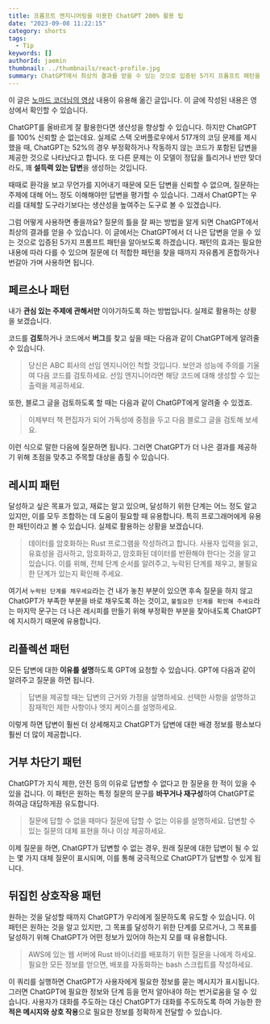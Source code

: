 ```yaml
---
title: 프롬프트 엔지니어링을 이용한 ChatGPT 200% 활용 팁
date: "2023-09-08 11:22:15"
category: shorts
tags:
  - Tip
keywords: []
authorId: jaemin
thumbnail: ../thumbnails/react-profile.jpg
summary: ChatGPT에서 최상의 결과를 얻을 수 있는 것으로 입증된 5가지 프롬프트 패턴을 알아봅니다.
---
```


이 글은 [노마드 코더님의 영상](https://www.youtube.com/watch?v=WRkig3VeRLY&ab_channel=%EB%85%B8%EB%A7%88%EB%93%9C%EC%BD%94%EB%8D%94NomadCoders) 내용이 유용해 옮긴 글입니다. 이 글에 작성된 내용은 영상에서 확인할 수 있습니다.

ChatGPT를 올바르게 잘 활용한다면 생산성을 향상할 수 있습니다. 하지만 ChatGPT를 100% 신뢰할 순 없는데요. 실제로 스택 오버플로우에서 517개의 코딩 문제를 제시했을 때, ChatGPT는 52%의 경우 부정확하거나 작동하지 않는 코드가 포함된 답변을 제공한 것으로 나타났다고 합니다. 또 다른 문제는 이 모델이 정답을 틀리거나 반만 맞더라도, 꽤 **설득력 있는 답변**을 생성하는 것입니다.

때때로 환각을 보고 무언가를 지어내기 때문에 모든 답변을 신뢰할 수 없으며, 질문하는 주제에 대해 어느 정도 이해해야만 답변을 평가할 수 있습니다. 그래서 ChatGPT는 우리를 대체할 도구라기보다는 생산성을 높여주는 도구로 볼 수 있겠습니다.

그럼 어떻게 사용하면 좋을까요? 질문의 틀을 잘 짜는 방법을 알게 되면 ChatGPT에서 최상의 결과를 얻을 수 있습니다. 이 글에서는 ChatGPT에서 더 나은 답변을 얻을 수 있는 것으로 입증된 5가지 프롬프트 패턴을 알아보도록 하겠습니다. 패턴의 효과는 필요한 내용에 따라 다를 수 있으며 질문에 더 적합한 패턴을 찾을 때까지 자유롭게 혼합하거나 번갈아 가며 사용하면 됩니다.

## 페르소나 패턴

내가 **관심 있는 주제에 관해서만** 이야기하도록 하는 방법입니다. 실제로 활용하는 상황을 보겠습니다.

코드를 **검토**하거나 코드에서 **버그**를 찾고 싶을 때는 다음과 같이 ChatGPT에게 알려줄 수 있습니다.

> 당신은 ABC 회사의 선임 엔지니어인 척할 것입니다. 보안과 성능에 주의를 기울여 다음 코드를 검토하세요. 선임 엔지니어라면 해당 코드에 대해 생성할 수 있는 출력을 제공하세요.

또한, 블로그 글을 검토하도록 할 때는 다음과 같이 ChatGPT에게 알려줄 수 있겠죠.

> 이제부터 책 편집자가 되어 가독성에 중점을 두고 다음 블로그 글을 검토해 보세요.

이런 식으로 말한 다음에 질문하면 됩니다. 그러면 ChatGPT가 더 나은 결과를 제공하기 위해 초점을 맞추고 주목할 대상을 좁힐 수 있습니다.

## 레시피 패턴

달성하고 싶은 목표가 있고, 재료는 알고 있으며, 달성하기 위한 단계는 어느 정도 알고 있지만, 이를 모두 조합하는 데 도움이 필요할 때 유용합니다. 특히 프로그래머에게 유용한 패턴이라고 볼 수 있습니다. 실제로 활용하는 상황을 보겠습니다.

> 데이터를 암호화하는 Rust 프로그램을 작성하려고 합니다. 사용자 입력을 읽고, 유효성을 검사하고, 암호화하고, 암호화된 데이터를 반환해야 한다는 것을 알고 있습니다. 이를 위해, 전체 단계 순서를 알려주고, 누락된 단계를 채우고, 불필요한 단계가 있는지 확인해 주세요.

여기서 `누락된 단계를 채우세요`라는 건 내가 놓친 부분이 있으면 후속 질문을 하지 않고 ChatGPT가 부족한 부분을 바로 채우도록 하는 것이고, `불필요한 단계를 확인해 주세요`라는 마지막 문구는 더 나은 레시피를 만들기 위해 부정확한 부분을 찾아내도록 ChatGPT에 지시하기 때문에 유용합니다.

## 리플렉션 패턴

모든 답변에 대한 **이유를 설명**하도록 GPT에 요청할 수 있습니다. GPT에 다음과 같이 알려주고 질문을 하면 됩니다.

> 답변을 제공할 때는 답변의 근거와 가정을 설명하세요. 선택한 사항을 설명하고 잠재적인 제한 사항이나 엣지 케이스를 설명하세요.

이렇게 하면 답변이 훨씬 더 상세해지고 ChatGPT가 답변에 대한 배경 정보를 평소보다 훨씬 더 많이 제공합니다.

## 거부 차단기 패턴

ChatGPT가 지식 제한, 안전 등의 이유로 답변할 수 없다고 한 질문을 한 적이 있을 수 있을 겁니다. 이 패턴은 원하는 특정 질문의 문구를 **바꾸거나 재구성**하여 ChatGPT로 하여금 대답하게끔 유도합니다.

> 질문에 답할 수 없을 때마다 질문에 답할 수 없는 이유를 설명하세요. 답변할 수 있는 질문의 대체 표현을 하나 이상 제공하세요.

이제 질문을 하면, ChatGPT가 답변할 수 없는 경우, 원래 질문에 대한 답변이 될 수 있는 몇 가지 대체 질문이 표시되며, 이를 통해 궁극적으로 ChatGPT가 답변할 수 있게 됩니다.

## 뒤집힌 상호작용 패턴

원하는 것을 달성할 때까지 ChatGPT가 우리에게 질문하도록 유도할 수 있습니다. 이 패턴은 원하는 것을 알고 있지만, 그 목표를 달성하기 위한 단계를 모르거나, 그 목표를 달성하기 위해 ChatGPT가 어떤 정보가 있어야 하는지 모를 때 유용합니다.

> AWS에 있는 웹 서버에 Rust 바이너리를 배포하기 위한 질문을 나에게 하세요. 필요한 모든 정보를 얻으면, 배포를 자동화하는 bash 스크립트를 작성하세요.

이 쿼리를 실행하면 ChatGPT가 사용자에게 필요한 정보를 묻는 메시지가 표시됩니다. 그러면 ChatGPT에 필요한 정보와 단계 등을 먼저 알아내야 하는 번거로움을 덜 수 있습니다. 사용자가 대화를 주도하는 대신 ChatGPT가 대화를 주도하도록 하여 가능한 한 **적은 메시지와 상호 작용**으로 필요한 정보를 정확하게 전달할 수 있습니다.
